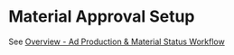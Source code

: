# Material Approval Setup

See [Overview - Ad Production & Material Status Workflow](../production-ad/overview-ad-production-and-material-status-workflow.md#\_toc113467268)
